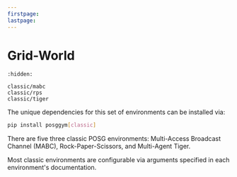 ```yaml
---
firstpage:
lastpage:
---
```


# Grid-World

```{toctree}
:hidden:

classic/mabc
classic/rps
classic/tiger
```

<!-- ```{raw} html -->
<!--    :file: classic_control/list.html -->
<!-- ``` -->

The unique dependencies for this set of environments can be installed via:

````bash
pip install posggym[classic]
````

There are five three classic POSG environments: Multi-Access Broadcast Channel (MABC), Rock-Paper-Scissors, and Multi-Agent Tiger.

Most classic environments are configurable via arguments specified in each environment's documentation.
